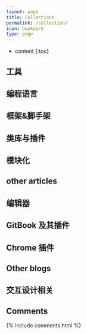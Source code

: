 ```yaml
---
layout: page
title: Collections
permalink: /collection/
icon: bookmark
type: page
---
```


* content
{:toc}

## 工具

## 编程语言

## 框架&脚手架

## 类库与插件

## 模块化

## other articles

## 编辑器

## GitBook 及其插件

## Chrome 插件

## Other blogs

## 交互设计相关

## Comments

{% include comments.html %}

